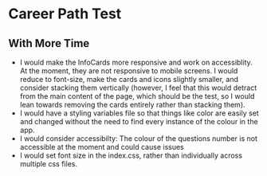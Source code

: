 # Career Path Test

## With More Time

- I would make the InfoCards more responsive and work on accessiblity. At the moment, they are not responsive to mobile screens. I would reduce to font-size, make the cards and icons slightly smaller, and consider stacking them vertically (however, I feel that this would detract from the main content of the page, which should be the test, so I would lean towards removing the cards entirely rather than stacking them).
- I would have a styling variables file so that things like color are easily set and changed without the need to find every instance of the colour in the app.
- I would consider accessibilty: The colour of the questions number is not accessible at the moment and could cause issues
- I would set font size in the index.css, rather than individually across multiple css files.
